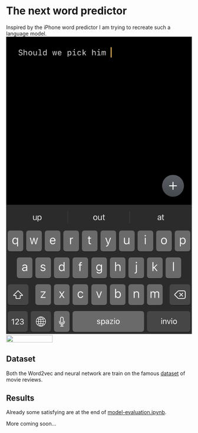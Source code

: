 # The next word predictor
Inspired by the iPhone word predictor I am trying to recreate such a language model.
![inspiration](images/iphone-texting-support.jpg)
<img src="inspiration" alt="" width="50%" height="50%">

## Dataset
Both the Word2vec and neural network are train on the famous [dataset](http://ai.stanford.edu/~amaas/data/sentiment/) of movie reviews.

## Results
Already some satisfying are at the end of [model-evaluation.ipynb](https://github.com/janfiszer/next-word-predictor/blob/main/model-evaluation.ipynb).

More coming soon...